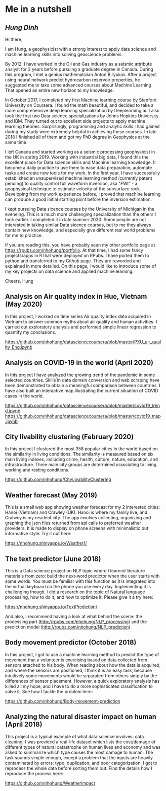 # Me in a nutshell

## *Hung Dinh*

Hi there,

I am Hung, a geophysicist with a strong interest to apply data science and machine learning skills into solving geoscience problems.

By 2012, I have worked in the Oil and Gas industry as a seismic attribute analyst for 3 years before pursuing a graduate degree in Canada. During this program, I met a genius mathematician Anton Biryukov. After a project using neural network predict hydrocarbon reservoir properties, he suggested me to take some advanced courses about Machine Learning. That opened an entire new horizon to my knowledge.

In October 2017, I completed my first Machine learning course by Stanford University on Coursera. I found the math beautiful, and decided to take a more comprehensive deep learning specialization by Deeplearning.ai. I also took the first two Data science specializations by Johns Hopkins University and IBM. They turned out to excellent side projects to apply machine learning theories. Surprisingly, programming and analytic skills I had gained during my study were extremely helpful in achieving these courses. In late 2018 I finished all of them and got my PhD degree in Geophysics at the same time.

I left Canada and started working as a seismic processing geophysicist in the UK in spring 2019. Working with industrial big data, I found this the excellent place for Data science skills and Machine learning knowledge. It become a daily practice to use them to ease data preparation, automate tasks and create new tools for my work. In the first year, I have successfully established an unsupervised machine learning method (currently patent pending) to quality control full waveform inversion, aka "FWI" - a geophysical technique to estimate velocity of the subsurface rock. Developing from my work experience before, I proved that machine learning can produce a good initial starting point before the inversion estimation.

I kept pursuing Data sicence courses by the University of Michigan in the eveneing. This is a much more challenging specialization than the others I took earlier. I completed it in late summer 2020. Some people are not interested in taking similar Data sicence courses, but to me they always contain new knowledge, and especially give different real world problems for me to practice.

If you are reading this, you have probably seen my other portfolio page at https://rpubs.com/nhohung/portfolio. At that time, I had some fancy projects/apps in R that were deployed on RPubs. I have ported them to python and transferred to my Github page. They are reworded and explained in more detailed. On this page, I would like to introduce some of my key projects on data science and applied machine learning.

Cheers,
Hung


## Analysis on Air quality index in Hue, Vietnam (May 2020)
In this project, I worked on time series Air quality index data acquired in Vietnam to answer common myths about air quality and human activities. I carried out exploratory analysis and performed simple linear regression to quantify my conclusions.

https://github.com/nhohung/datasciencecoursera/blob/master/PXU_air_quality_Eng.ipynb

## Analysis on COVID-19 in the world (April 2020)
In this project I have analyzed the growing trend of the pandemic in some selected countries. Skills in data domain conversion and web scraping have been demonstrated to obtain a meaningful comparison between countries. I have also built an interactive map illustrating the current situation of COVID cases in the world.

https://github.com/nhohung/datasciencecoursera/blob/master/covid19_trend.ipynb
https://github.com/nhohung/datasciencecoursera/blob/master/covid19_map.ipynb

## City livability clustering (February 2020)
In this project I clustered the most 358 popular cities in the world based on the similarity in living conditions. The similarity is measured based on six main living indexes, including crime, health, culture, nature, education, and infrastructure. Three main city groups are determined associating to living, working and resting conditions.

https://github.com/nhohung/CityLivabilityClustering

## Weather forecast (May 2019)
This is a small web app showing weather forecast for my 2 interested cities: Hanoi (Vietnam) and Crawley (UK). Hanoi is where my family live, and Cralwey is my resident city. The app involves collecting, organizing and graphing the json files returned from api calls to preferred weather providers. It is made to display on phone screens with minimalistic but informative style. Try it out here:

https://nhohung.shinyapps.io/Weather1/

## The text predictor (June 2018)
This is a Data science project on NLP topic where I learned literature materials from zero: build the next-word predictor when the user starts with some words. You must be familiar with this function as it is integrated into the virtual keyboard on the phone you use every day. Implementing it is challenging though. I did a research on the topic of Natural language processing, how to do it, and how to optimize it. Please give it a try here:

https://nhohung.shinyapps.io/TextPrediction/

And also, I recommend having a look at what behind the scene: the processing part (http://rpubs.com/nhohung/NLP_processing) and the prediction model (http://rpubs.com/nhohung/NLP_prediction).

## Body movement predictor (October 2018)
In this project, I got to use a machine learning method to predict the type of movement that a volunteer is exercising based on data collected from sensors attached to his body. When reading about how the data is acquired, and where the sensors are positioned, I think it is an easy task, because intuitively some movements would be separated from others simply by the differences of sensor placement. However, a quick exploratory analysis has killed all my hope, and I have to do a more sophisticated classification to solve it. See how I tackle the problem here:

https://github.com/nhohung/Body-movement-prediction

## Analyzing the natural disaster impact on human (April 2018)
This project is a typical example of what data science involves: data cleaning. I was provided a real-life dataset which lists the cost/damage of different types of natural catastrophe on human lives and economy and was asked to summarize which type causes the most damage to human. The task sounds simple enough, except a problem that the inputs are heavily contaminated by errors: typo, duplication, and poor categorization. I got to reprocess the whole data before sorting them out. Find the details how I reproduce the process here:

https://github.com/nhohung/WeatherImpact
